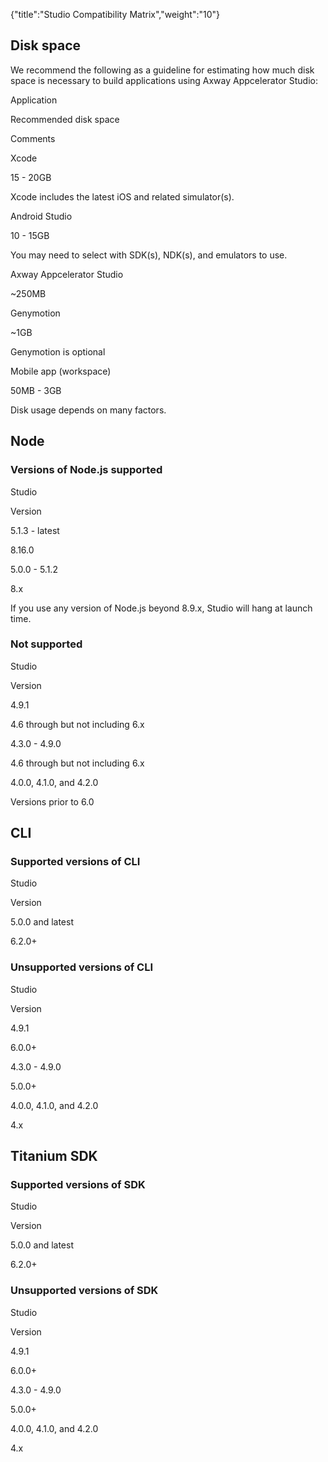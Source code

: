 {"title":"Studio Compatibility Matrix","weight":"10"} 

## Disk space

We recommend the following as a guideline for estimating how much disk space is necessary to build applications using Axway Appcelerator Studio:

Application

Recommended disk space

Comments

Xcode

15 - 20GB

Xcode includes the latest iOS and related simulator(s).

Android Studio

10 - 15GB

You may need to select with SDK(s), NDK(s), and emulators to use.

Axway Appcelerator Studio

~250MB

Genymotion

~1GB

Genymotion is optional

Mobile app (workspace)

50MB - 3GB

Disk usage depends on many factors.

## Node

### Versions of Node.js supported

Studio

Version

5.1.3 - latest

8.16.0

5.0.0 - 5.1.2

8.x

If you use any version of Node.js beyond 8.9.x, Studio will hang at launch time.

### Not supported

Studio

Version

4.9.1

4.6 through but not including 6.x

4.3.0 - 4.9.0

4.6 through but not including 6.x

4.0.0, 4.1.0, and 4.2.0

Versions prior to 6.0

## CLI

### Supported versions of CLI

Studio

Version

5.0.0 and latest

6.2.0+

### Unsupported versions of CLI

Studio

Version

4.9.1

6.0.0+

4.3.0 - 4.9.0

5.0.0+

4.0.0, 4.1.0, and 4.2.0

4.x

## Titanium SDK

### Supported versions of SDK

Studio

Version

5.0.0 and latest

6.2.0+

### Unsupported versions of SDK

Studio

Version

4.9.1

6.0.0+

4.3.0 - 4.9.0

5.0.0+

4.0.0, 4.1.0, and 4.2.0

4.x